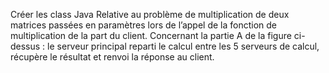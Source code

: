 Créer les class Java Relative au problème de multiplication de deux matrices passées en
paramètres lors de l’appel de la fonction de multiplication de la part du client. Concernant
la partie A de la figure ci-dessus : le serveur principal reparti le calcul entre les 5 serveurs
de calcul, récupère le résultat et renvoi la réponse au client.
